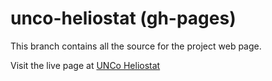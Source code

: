 unco-heliostat (gh-pages)
==============
This branch contains all the source for the project web page.

Visit the live page at [UNCo Heliostat](http://pack3754.github.com/unco-heliostat)
